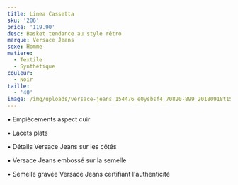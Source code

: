 ```yaml
---
title: Linea Cassetta
sku: '206'
price: '119.90'
desc: Basket tendance au style rétro
marque: Versace Jeans
sexe: Homme
matiere:
  - Textile
  - Synthétique
couleur:
  - Noir
taille:
  - '40'
image: /img/uploads/versace-jeans_154476_e0ysbsf4_70820-899_20180918t152720_01.jpg
---
```

• Empiècements aspect cuir

• Lacets plats

• Détails Versace Jeans sur les côtés

• Versace Jeans embossé sur la semelle

• Semelle gravée Versace Jeans certifiant l'authenticité
